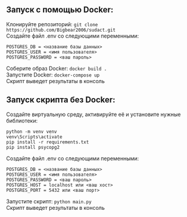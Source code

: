 ## Запуск с помощью Docker:

Клонируйте репозиторий: `git clone https://github.com/Bigbear2006/sudact.git`  
Cоздайте файл .env со следующими переменными:
```
POSTGRES_DB = <название базы данных>
POSTGRES_USER = <имя пользователя>
POSTGRES_PASSWORD = <ваш пароль>
```
Соберите образ Docker: `docker build .`  
Запустите Docker: `docker-compose up`  
Скрипт выведет результаты в консоль

## Запуск скрипта без Docker:

Создайте виртуальную среду, активируйте её и установите нужные библиотеки:
```
python -m venv venv
venv\Scripts\activate
pip install -r requirements.txt
pip install psycopg2
```

Создайте файл .env со следующими переменными:
```
POSTGRES_DB = <название базы данных>
POSTGRES_USER = <имя пользователя>
POSTGRES_PASSWORD = <ваш пароль>
POSTGRES_HOST = localhost или <ваш хост>
POSTGRES_PORT = 5432 или <ваш порт>
```

Запустите скрипт:
`python main.py`  
Скрипт выведет результаты в консоль